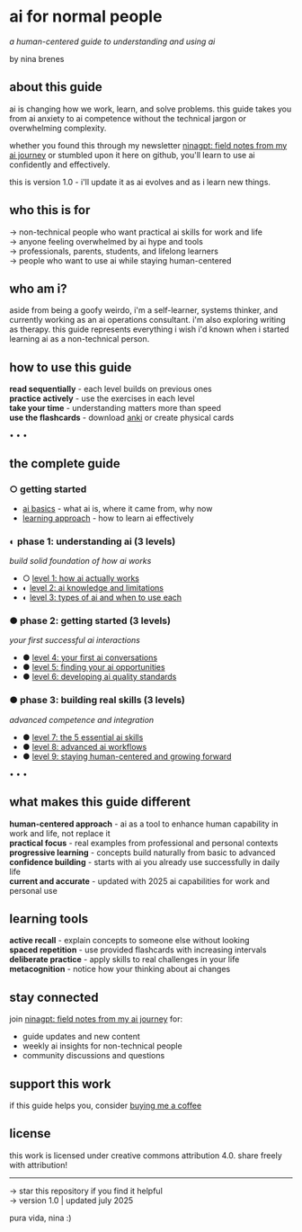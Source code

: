 # ai for normal people
*a human-centered guide to understanding and using ai*

by nina brenes

## about this guide
ai is changing how we work, learn, and solve problems. this guide takes you from ai anxiety to ai competence without the technical jargon or overwhelming complexity.

whether you found this through my newsletter [ninagpt: field notes from my ai journey](https://ninaverse.kit.com/36228eea47) or stumbled upon it here on github, you'll learn to use ai confidently and effectively.

this is version 1.0 - i'll update it as ai evolves and as i learn new things.

## who this is for
→ non-technical people who want practical ai skills for work and life  
→ anyone feeling overwhelmed by ai hype and tools  
→ professionals, parents, students, and lifelong learners  
→ people who want to use ai while staying human-centered

## who am i?
aside from being a goofy weirdo, i'm a self-learner, systems thinker, and currently working as an ai operations consultant. i'm also exploring writing as therapy. this guide represents everything i wish i'd known when i started learning ai as a non-technical person.

## how to use this guide
**read sequentially** - each level builds on previous ones  
**practice actively** - use the exercises in each level  
**take your time** - understanding matters more than speed  
**use the flashcards** - download [anki](https://ankiweb.net/) or create physical cards

• • •

## the complete guide

### ○ getting started
- [ai basics](ai-basics.md) - what ai is, where it came from, why now
- [learning approach](learning-approach.md) - how to learn ai effectively

### ◐ phase 1: understanding ai (3 levels)
*build solid foundation of how ai works*
- ○ [level 1: how ai actually works](level-1:-how-ai-actually-works.md)
- ◐ [level 2: ai knowledge and limitations](level-2:-ai-knowledge-and-limitations.md)  
- ◐ [level 3: types of ai and when to use each](level-3:-types-of-ai-and-when-to-use-each.md)

### ● phase 2: getting started (3 levels)
*your first successful ai interactions*
- ● [level 4: your first ai conversations](level-4:-your-first-ai-conversations.md)
- ● [level 5: finding your ai opportunities](level-5:-finding-your-ai-opportunities.md)
- ● [level 6: developing ai quality standards](level-6:-developing-ai-quality-standards.md)

### ● phase 3: building real skills (3 levels)
*advanced competence and integration*
- ● [level 7: the 5 essential ai skills](level-7:-the-5-essential-ai-skills.md)
- ● [level 8: advanced ai workflows](level-8:-advanced-ai-workflows.md)
- ● [level 9: staying human-centered and growing forward](level-9:-staying-human-centered-and-growing-forward.md)

• • •

## what makes this guide different
**human-centered approach** - ai as a tool to enhance human capability in work and life, not replace it  
**practical focus** - real examples from professional and personal contexts  
**progressive learning** - concepts build naturally from basic to advanced  
**confidence building** - starts with ai you already use successfully in daily life  
**current and accurate** - updated with 2025 ai capabilities for work and personal use

## learning tools
**active recall** - explain concepts to someone else without looking  
**spaced repetition** - use provided flashcards with increasing intervals  
**deliberate practice** - apply skills to real challenges in your life  
**metacognition** - notice how your thinking about ai changes

## stay connected
join [ninagpt: field notes from my ai journey](https://ninaverse.kit.com/36228eea47) for:
- guide updates and new content
- weekly ai insights for non-technical people
- community discussions and questions

## support this work
if this guide helps you, consider [buying me a coffee](https://buymeacoffee.com/ninabrenes)

## license
this work is licensed under creative commons attribution 4.0. share freely with attribution!

---
→ star this repository if you find it helpful  
→ version 1.0 | updated july 2025

pura vida, nina :)
